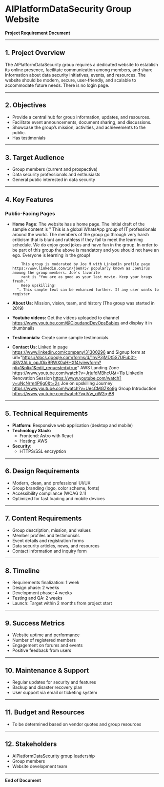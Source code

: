  # AIPlatformDataSecurity Group Website  
**Project Requirement Document**  


---

## 1. Project Overview  

The AIPlatformDataSecurity group requires a dedicated website to establish its online presence, facilitate communication among members, and share information about data security initiatives, events, and resources. The website should be modern, secure, user-friendly, and scalable to accommodate future needs. There is no login page.

---

## 2. Objectives

- Provide a central hub for group information, updates, and resources.
- Facilitate event announcements, document sharing, and discussions.
- Showcase the group’s mission, activities, and achievements to the public.
- Has testimonials 

---

## 3. Target Audience

- Group members (current and prospective)
- Data security professionals and enthusiasts
- General public interested in data security


---

## 4. Key Features

### Public-Facing Pages

- **Home Page:** The website has a home page. The initial draft of the sample content is "
          This is a global WhatsApp group of IT professionals around the
          world. The members of the group go through very harsh criticism that
          is blunt and ruthless if they fail to meet the learning schedule. We
          do enjoy good jokes and have fun in the group. In order to be part
          of this group the above is mandatory and you should not have an ego.
          Everyone is learning in the group!
       
          This group is moderated by Joe M with LinkedIn profile page https://www.linkedin.com/in/joem75/ popularly known as JoeVirus amoung the group members. Joe's favorite
          rant is "You are as good as your last movie. Keep your brags fresh."
          Keep upskilling!
        ". This sample text can be enhanced further. If any user wants to register 
- **About Us:** Mission, vision, team, and history (The group was started in 2019)
- **Youtube videos:** Get the videos uploaded to channel https://www.youtube.com/@CloudandDevOpsBabies and display it in thumbnails
- **Testimonials:** Create some sample testimonials
- **Contact Us:** Linked In page https://www.linkedin.com/company/31300296 and Signup form at           url="https://docs.google.com/forms/d/1hvP3jMDt5S7UFub0t-48V2ALb_opJOixBRWX0uHHXf4/viewform?pli=1&pli=1&edit_requested=true"
AWS Landing Zone https://www.youtube.com/watch?v=JrjufdMBhcU&t=11s
LinkedIn Renovation Session https://www.youtube.com/watch?v=uNcNrm4P6g0&t=2s
Joe on upskilling Journey https://www.youtube.com/watch?v=UecCMGZKo9g
Group Introduction https://www.youtube.com/watch?v=lVw_qW2rgB8




---

## 5. Technical Requirements

- **Platform:** Responsive web application (desktop and mobile)
- **Technology Stack:**
  - Frontend: Astro with React
  - Hosting: AWS
- **Security:**
  - HTTPS/SSL encryption

---

## 6. Design Requirements

- Modern, clean, and professional UI/UX
- Group branding (logo, color scheme, fonts)
- Accessibility compliance (WCAG 2.1)
- Optimized for fast loading and mobile devices

---

## 7. Content Requirements

- Group description, mission, and values
- Member profiles and testimonials
- Event details and registration forms
- Data security articles, news, and resources
- Contact information and inquiry form

---

## 8. Timeline

- Requirements finalization: 1 week
- Design phase: 2 weeks
- Development phase: 4 weeks
- Testing and QA: 2 weeks
- Launch: Target within 2 months from project start

---

## 9. Success Metrics

- Website uptime and performance
- Number of registered members
- Engagement on forums and events
- Positive feedback from users

---

## 10. Maintenance & Support

- Regular updates for security and features
- Backup and disaster recovery plan
- User support via email or ticketing system

---

## 11. Budget and Resources

- To be determined based on vendor quotes and group resources

---

## 12. Stakeholders

- AIPlatformDataSecurity group leadership
- Group members
- Website development team

---

**End of Document**